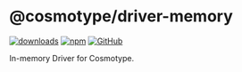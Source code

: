 # @cosmotype/driver-memory

[![downloads](https://img.shields.io/npm/dm/@cosmotype/driver-memory?style=flat-square)](https://www.npmjs.com/package/@cosmotype/driver-memory)
[![npm](https://img.shields.io/npm/v/@cosmotype/driver-memory?style=flat-square)](https://www.npmjs.com/package/@cosmotype/driver-memory)
[![GitHub](https://img.shields.io/github/license/cosmotype/cosmotype?style=flat-square)](https://github.com/cosmotype/cosmotype/blob/master/LICENSE)

In-memory Driver for Cosmotype.
